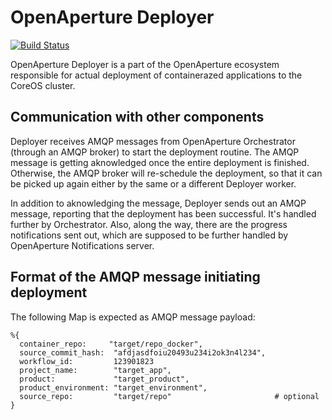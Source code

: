 OpenAperture Deployer
===============

[![Build Status](https://semaphoreci.com/api/v1/projects/945259c7-3a47-4bbf-8f62-2939544b3405/403578/badge.svg)](https://semaphoreci.com/perceptive/deployer)

OpenAperture Deployer is a part of the OpenAperture ecosystem responsible for actual
deployment of containerazed applications to the CoreOS cluster.

## Communication with other components
Deployer receives AMQP messages from OpenAperture Orchestrator (through an AMQP broker)
to start the deployment routine.
The AMQP message is getting aknowledged once the entire deployment is finished.
Otherwise, the AMQP broker will re-schedule the deployment, so that it can be
picked up again either by the same or a different Deployer worker.

In addition to aknowledging the message, Deployer sends out an AMQP message,
reporting that the deployment has been successful. It's handled further by Orchestrator.
Also, along the way, there are the progress notifications sent out, which are
supposed to be further handled by OpenAperture Notifications server.

## Format of the AMQP message initiating deployment
The following Map is expected as AMQP message payload:
```
%{
  container_repo:     "target/repo_docker",
  source_commit_hash:  "afdjasdfoiu20493u234i2ok3n4l234",
  workflow_id:         123901823
  project_name:        "target_app",
  product:             "target_product",
  product_environment: "target_environment",
  source_repo:         "target/repo"                       # optional
}
```
